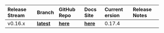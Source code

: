 








| Release Stream | Branch | GitHub Repo | Docs Site | Current ersion | Release Notes
| :---------------------- | :----------------------- |:----------------------- |:-----------------|:----------------|:---------------------
| v0.16.x | [**latest**](#16.x)  | [**here**](https://github.com/hyperledger/composer) |[**here**](https://hyperledger.github.io/composer/next/) | 0.17.4 | 



<a name="16.x"></a>


<a name="17.x"></a>
